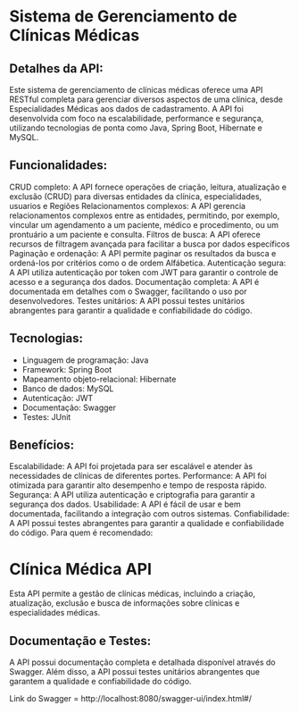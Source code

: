 # Sistema de Gerenciamento de Clínicas Médicas

## Detalhes da API:

Este sistema de gerenciamento de clínicas médicas oferece uma API RESTful completa para gerenciar diversos aspectos de uma clínica, desde Especialidades Médicas aos dados de cadastramento. A API foi desenvolvida com foco na escalabilidade, performance e segurança, utilizando tecnologias de ponta como Java, Spring Boot, Hibernate e MySQL.

## Funcionalidades:

CRUD completo: A API fornece operações de criação, leitura, atualização e exclusão (CRUD) para diversas entidades da clínica, especialidades, usuarios e Regiões
Relacionamentos complexos: A API gerencia relacionamentos complexos entre as entidades, permitindo, por exemplo, vincular um agendamento a um paciente, médico e procedimento, ou um prontuário a um paciente e consulta.
Filtros de busca: A API oferece recursos de filtragem avançada para facilitar a busca por dados específicos
Paginação e ordenação: A API permite paginar os resultados da busca e ordená-los por critérios como o de ordem Alfábetica.
Autenticação segura: A API utiliza autenticação por token com JWT para garantir o controle de acesso e a segurança dos dados.
Documentação completa: A API é documentada em detalhes com o Swagger, facilitando o uso por desenvolvedores.
Testes unitários: A API possui testes unitários abrangentes para garantir a qualidade e confiabilidade do código.

## Tecnologias:

- Linguagem de programação: Java
- Framework: Spring Boot
- Mapeamento objeto-relacional: Hibernate
- Banco de dados: MySQL
- Autenticação: JWT
- Documentação: Swagger
- Testes: JUnit

## Benefícios:

Escalabilidade: A API foi projetada para ser escalável e atender às necessidades de clínicas de diferentes portes.
Performance: A API foi otimizada para garantir alto desempenho e tempo de resposta rápido.
Segurança: A API utiliza autenticação e criptografia para garantir a segurança dos dados.
Usabilidade: A API é fácil de usar e bem documentada, facilitando a integração com outros sistemas.
Confiabilidade: A API possui testes abrangentes para garantir a qualidade e confiabilidade do código.
Para quem é recomendado:

# Clínica Médica API

Esta API permite a gestão de clínicas médicas, incluindo a criação, atualização, exclusão e busca de informações sobre clínicas e especialidades médicas.


## Documentação e Testes:

A API possui documentação completa e detalhada disponível através do Swagger. Além disso, a API possui testes unitários abrangentes que garantem a qualidade e confiabilidade do código.

Link do Swagger = http://localhost:8080/swagger-ui/index.html#/
